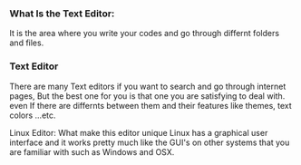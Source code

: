 ### What Is the Text Editor:
It is the area where you write your codes and go through differnt folders and files.

### Text Editor
There are many Text editors if you want to search and go through internet pages, But the best one for you is that one you are satisfying to deal with. even If there are differnts 
between them and their features like themes, text colors ...etc.

Linux Editor:
What make this editor unique 
Linux has a graphical user interface and it works pretty much like the GUI's on other systems that you are familiar with such as Windows and OSX. 





